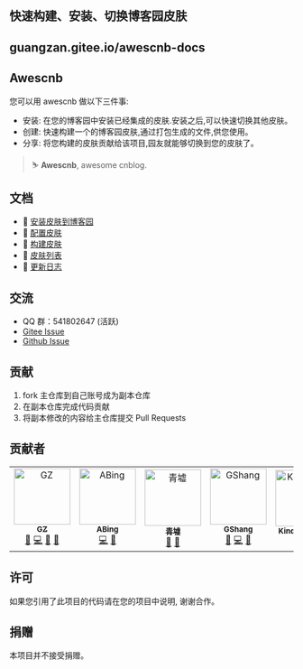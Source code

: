 ## 快速构建、安装、切换博客园皮肤
## guangzan.gitee.io/awescnb-docs

## Awescnb

您可以用 awescnb 做以下三件事:

-   安装: 在您的博客园中安装已经集成的皮肤.安装之后,可以快速切换其他皮肤。
-   创建: 快速构建一个的博客园皮肤,通过打包生成的文件,供您使用。
-   分享: 将您构建的皮肤贡献给该项目,园友就能够切换到您的皮肤了。

> ⛷ **Awescnb**, awesome cnblog.

## 文档

-   👔 [安装皮肤到博客园](https://guangzan.gitee.io/awescnb-docs/)
-   🔨 [配置皮肤](https://guangzan.gitee.io/awescnb-docs/options)
-   🎨 [构建皮肤](https://guangzan.gitee.io/awescnb-docs/dev)
-   🎊 [皮肤列表](https://guangzan.gitee.io/awescnb-docs/themes)
-   📑 [更新日志](https://guangzan.gitee.io/awescnb-docs/log)

## 交流

-   QQ 群：541802647 (活跃)
-   [Gitee Issue](https://gitee.com/guangzan/awescnb/issues/new?issue%5Bassignee_id%5D=0&issue%5Bmilestone_id%5D=0)
-   [Github Issue](https://github.com/guangzan/awescnb/issues/new)

## 贡献

1. fork 主仓库到自己账号成为副本仓库
2. 在副本仓库完成代码贡献
3. 将副本修改的内容给主仓库提交 Pull Requests

## 贡献者

<table>
    <tr>
        <td align="center">
            <a href="https://www.cnblogs.com/guangzan/">
                <img src="https://portrait.gitee.com/uploads/avatars/user/780/2340025_guangzan_1598958714.png!avatar200" width="100px;" alt="GZ"/>
                <br />
                <sub>
                    <b>GZ</b>
                </sub>
            </a>
            <br />
            <a href="" title="Project Management">📆</a> 
            <a href="" title="Code">💻</a> 
            <a href="" title="Documentation">📖</a> 
            <a href="" title="Answering Questions">💬</a>
        </td>
        <td align="center">
            <a href="https://gitee.com/aaabingbingbing">
                <img src="https://portrait.gitee.com/uploads/avatars/user/2449/7348543_aaabingbingbing_1584778574.png!avatar200" width="100px;" alt="ABing"/>
                <br />
                <sub>
                    <b>ABing</b>
                </sub>
            </a>
            <br />
            <a href="" title="Code">💻</a> 
            <a href="" title="Ideas, Planning, & Feedback">🤔</a>
        </td>
        <td align="center">
            <a href="https://www.cnblogs.com/guoxinyu/">
                <img src="https://portrait.gitee.com/uploads/avatars/user/746/2240671_njit-guoxinyu_1586413047.png!avatar200" width="100px;" alt="青墟"/>
                <br />
                <sub>
                    <b>青墟</b>
                </sub>
            </a>
            <br />
            <a href="" title="Documentation">📖</a> 
            <a href="" title="Ideas, Planning, & Feedback">🤔</a>
        </td>
        <td align="center">
            <a href="https://www.cnblogs.com/gshang/">
                <img src="https://portrait.gitee.com/uploads/avatars/user/1626/4879515_gshang_1578976296.jpg!avatar200" width="100px;" alt="GShang"/>
                <br />
                <sub>
                    <b>GShang</b>
                </sub>
            </a>
            <br />
            <a href="" title="Theme Provider">🌈</a> 
            <a href="" title="Code">💻</a>
            <a href="" title="Ideas, Planning, & Feedback">🤔</a>
        </td>
        <td align="center">
            <a href="https://www.cnblogs.com/masterchd">
                <img src="https://portrait.gitee.com/uploads/avatars/user/566/1699063_Kindear_1578958026.png!avatar200" width="100px;" alt="Kindear_chen"/>
                <br />
                <sub>
                    <b>Kindear_chen</b>
                </sub>
            </a>
            <br />
            <a href="" title="Ideas, Planning, & Feedback">🤔</a>
        </td>
    </tr>
</table>

## 许可

如果您引用了此项目的代码请在您的项目中说明, 谢谢合作。

## 捐赠

本项目并不接受捐赠。
